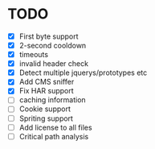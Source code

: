 # TODO

- [x] First byte support
- [x] 2-second cooldown
- [x] timeouts
- [x] invalid header check
- [x] Detect multiple jquerys/prototypes etc
- [x] Add CMS sniffer
- [x] Fix HAR support
- [ ] caching information
- [ ] Cookie support
- [ ] Spriting support
- [ ] Add license to all files
- [ ] Critical path analysis
